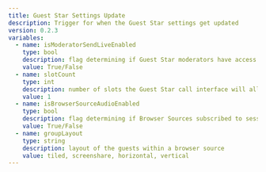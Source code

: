 ```yaml
---
title: Guest Star Settings Update
description: Trigger for when the Guest Star settings get updated
version: 0.2.3
variables:
  - name: isModeratorSendLiveEnabled
    type: bool
    description: flag determining if Guest Star moderators have access to control whether a guest is live once assigned to a slot
    value: True/False
  - name: slotCount
    type: int
    description: number of slots the Guest Star call interface will allow the host to add to a call (between 1 and 6)
    value: 1
  - name: isBrowserSourceAudioEnabled
    type: bool
    description: flag determining if Browser Sources subscribed to sessions on this channel should output audio
    value: True/False
  - name: groupLayout
    type: string
    description: layout of the guests within a browser source
    value: tiled, screenshare, horizontal, vertical
---
```

